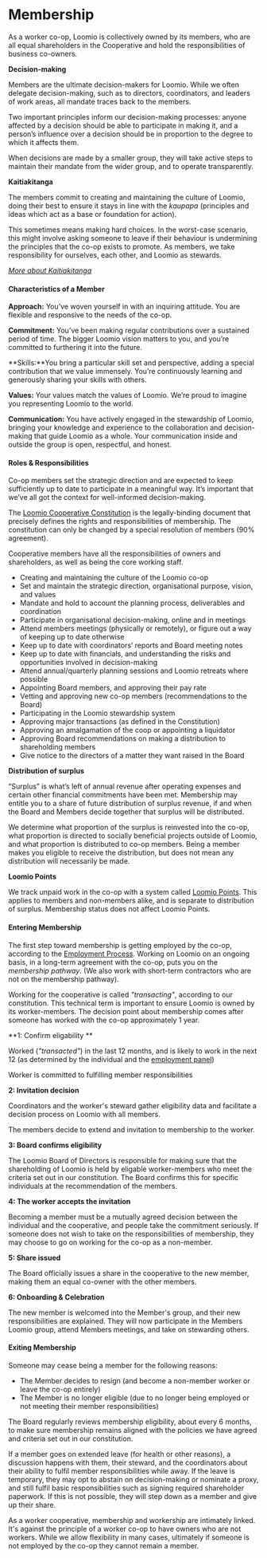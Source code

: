 # Membership
As a worker co-op, Loomio is collectively owned by its members, who are all equal shareholders in the Cooperative and hold the responsibilities of business co-owners. 

**Decision-making**

Members are the ultimate decision-makers for Loomio. While we often delegate decision-making, such as to directors, coordinators, and leaders of work areas, all mandate traces back to the members. 

Two important principles inform our decision-making processes: anyone affected by a decision should be able to participate in making it, and a person’s influence over a decision should be in proportion to the degree to which it affects them. 

When decisions are made by a smaller group, they will take active steps to maintain their mandate from the wider group, and to operate transparently. 

**Kaitiakitanga**

The members commit to creating and maintaining the culture of Loomio, doing their best to ensure it stays in line with the *kaupapa* (principles and ideas which act as a base or foundation for action). 

This sometimes means making hard choices. In the worst-case scenario, this might involve asking someone to leave if their behaviour is undermining the principles that the co-op exists to promote. As members, we take responsibility for ourselves, each other, and Loomio as stewards.

*[More about Kaitiakitanga](https://en.wikipedia.org/wiki/Kaitiaki#Kaitiakitanga)*

#### Characteristics of a Member

**Approach:** You’ve woven yourself in with an inquiring attitude. You are flexible and responsive to the needs of the co-op.

**Commitment:** You’ve been making regular contributions over a sustained period of time. The bigger Loomio vision matters to you, and you’re committed to furthering it into the future. 

**Skills:**You bring a particular skill set and perspective, adding a special contribution that we value immensely. You’re continuously learning and generously sharing your skills with others. 

**Values:** Your values match the values of Loomio. We’re proud to imagine you representing Loomio to the world.

**Communication:** You have actively engaged in the stewardship of Loomio, bringing your knowledge and experience to the collaboration and decision-making that guide Loomio as a whole. Your communication inside and outside the group is open, respectful, and honest. 

#### Roles & Responsibilities

Co-op members set the strategic direction and are expected to keep sufficiently up to date to participate in a meaningful way. It’s important that we’ve all got the context for well-informed decision-making. 

The [Loomio Cooperative Constitution](constitution.md) is the legally-binding document that precisely defines the rights and responsibilities of membership. The constitution can only be changed by a special resolution of members (90% agreement).

Cooperative members have all the responsibilities of owners and shareholders, as well as being the core working staff.

* Creating and maintaining the culture of the Loomio co-op
* Set and maintain the strategic direction, organisational purpose, vision, and values
* Mandate and hold to account the planning process, deliverables and coordination
* Participate in organisational decision-making, online and in meetings
* Attend members meetings (physically or remotely), or figure out a way of keeping up to date otherwise
* Keep up to date with coordinators’ reports and Board meeting notes
* Keep up to date with financials, and understanding the risks and opportunities involved in decision-making
* Attend annual/quarterly planning sessions and Loomio retreats where possible
* Appointing Board members, and approving their pay rate
* Vetting and approving new co-op members (recommendations to the Board)
* Participating in the Loomio stewardship system
* Approving major transactions (as defined in the Constitution)
* Approving an amalgamation of the coop or appointing a liquidator
* Approving Board recommendations on making a distribution to shareholding members
* Give notice to the directors of a matter they want raised in the Board

**Distribution of surplus**

“Surplus” is what’s left of annual revenue after operating expenses and certain other financial commitments have been met. Membership may entitle you to a share of future distribution of surplus revenue, if and when the Board and Members decide together that surplus will be distributed. 

We determine what proportion of the surplus is reinvested into the co-op, what proportion is directed to socially beneficial projects outside of Loomio, and what proportion is distributed to co-op members. Being a member makes you eligible to receive the distribution, but does not mean any distribution will necessarily be made.

**Loomio Points**

We track unpaid work in the co-op with a system called [Loomio Points](loomio_points.html). This applies to members and non-members alike, and is separate to distribution of surplus. Membership status does not affect Loomio Points.

#### Entering Membership

The first step toward membership is getting employed by the co-op, according to the [Employment Process](employment.html). Working on Loomio on an ongoing basis, in a long-term agreement with the co-op, puts you on the *membership pathway*. (We also work with short-term contractors who are not on the membership pathway).

Working for the cooperative is called *"transacting"*, according to our constitution. This technical term is important to ensure Loomio is owned by its worker-members. The decision point about membership comes after someone has worked with the co-op approximately 1 year.

**1: Confirm eligability **

Worked (*"transacted"*) in the last 12 months, and is likely to work in the next 12 (as determined by the individual and the [employment panel](employment.html))

Worker is committed to fulfilling member responsibilities

**2: Invitation decision**

Coordinators and the worker's steward gather eligibility data and facilitate a decision process on Loomio with all members.

The members decide to extend and invitation to membership to the worker.

**3: Board confirms eligibility**

The Loomio Board of Directors is responsible for making sure that the shareholding of Loomio is held by eligable worker-members who meet the criteria set out in our constitution. The Board confirms this for specific individuals at the recommendation of the members.

**4: The worker accepts the invitation**

Becoming a member must be a mutually agreed decision between the individual and the cooperative, and people take the commitment seriously. If someone does not wish to take on the responsibilities of membership, they may choose to go on working for the co-op as a non-member.

**5: Share issued**

The Board officially issues a share in the cooperative to the new member, making them an equal co-owner with the other members.

**6: Onboarding & Celebration**

The new member is welcomed into the Member's group, and their new responsibilities are explained. They will now participate in the Members Loomio group, attend Members meetings, and take on stewarding others.

#### Exiting Membership
Someone may cease being a member for the following reasons:

* The Member decides to resign (and become a non-member worker or leave the co-op entirely)
* The Member is no longer eligible (due to no longer being employed or not meeting their member responsibilities)

The Board regularly reviews membership eligibility, about every 6 months, to make sure membership remains aligned with the policies we have agreed and criteria set out in our constitution.

If a member goes on extended leave (for health or other reasons), a discussion happens with them, their steward, and the coordinators about their ability to fulfil member responsibilities while away. If the leave is temporary, they may opt to abstain on decision-making or nominate a proxy, and still fulfil basic responsibilities such as signing required shareholder paperwork. If this is not possible, they will step down as a member and give up their share.

As a worker cooperative, membership and workership are intimately linked. It's against the principle of a worker co-op to have owners who are not workers. While we allow flexibility in many cases, ultimately if someone is not employed by the co-op they cannot remain a member.
